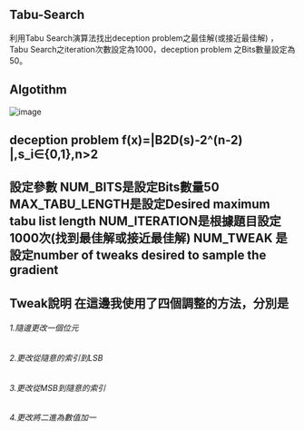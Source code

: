 
## Tabu-Search
利用Tabu Search演算法找出deception problem之最佳解(或接近最佳解) ，Tabu Search之iteration次數設定為1000，deception problem 之Bits數量設定為50。

## Algotithm 
![image](https://github.com/kailee0422/Tabu-Search/assets/71311828/93ae900a-94cf-425f-8854-708aab050365)


## deception problem f(x)=|B2D(s)-2^(n-2) |,s_i∈{0,1},n>2

## 設定參數 NUM_BITS是設定Bits數量50 MAX_TABU_LENGTH是設定Desired maximum tabu list length NUM_ITERATION是根據題目設定1000次(找到最佳解或接近最佳解) NUM_TWEAK 是設定number of tweaks desired to sample the gradient

## Tweak說明 在這邊我使用了四個調整的方法，分別是 
###### 1.隨邊更改一個位元

###### 2.更改從隨意的索引到LSB

###### 3.更改從MSB到隨意的索引

###### 4.更改將二進為數值加一
